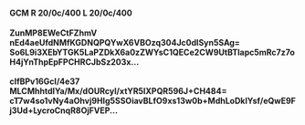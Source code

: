 #### GCM R 20/0c/400 L 20/0c/400
**ZunMP8EWeCtFZhmV**<br/>**nEd4aeUfdNMfKGDNQPQYwX6VBOzq304Jc0dlSyn5SAg=**<br/>**So6L9i3XEbYTGK5LaPZDkX6a0zZWYsC1QECe2CW9UtBTlapc5mRc7z7oH4jYnThpEpFPCHRCJbSz203x...**<br/><br/>
**cIfBPv16Gcl/4e37**<br/>**MLCMhhtdIYa/Mx/dOURcyI/xtYR5IXPQR596J+CH484=**<br/>**cT7w4so1vNy4aOhvj9HIg5SSOiavBLfO9xs13w0b+MdhLoDklYsf/eQwE9Fj3Ud+LycroCnqR8OjFVEP...**